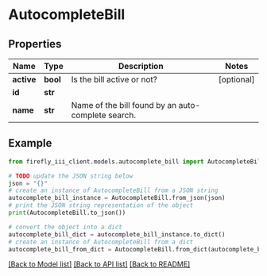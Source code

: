 # AutocompleteBill


## Properties

Name | Type | Description | Notes
------------ | ------------- | ------------- | -------------
**active** | **bool** | Is the bill active or not? | [optional] 
**id** | **str** |  | 
**name** | **str** | Name of the bill found by an auto-complete search. | 

## Example

```python
from firefly_iii_client.models.autocomplete_bill import AutocompleteBill

# TODO update the JSON string below
json = "{}"
# create an instance of AutocompleteBill from a JSON string
autocomplete_bill_instance = AutocompleteBill.from_json(json)
# print the JSON string representation of the object
print(AutocompleteBill.to_json())

# convert the object into a dict
autocomplete_bill_dict = autocomplete_bill_instance.to_dict()
# create an instance of AutocompleteBill from a dict
autocomplete_bill_from_dict = AutocompleteBill.from_dict(autocomplete_bill_dict)
```
[[Back to Model list]](../README.md#documentation-for-models) [[Back to API list]](../README.md#documentation-for-api-endpoints) [[Back to README]](../README.md)



